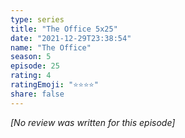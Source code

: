 ```yaml
---
type: series
title: "The Office 5x25"
date: "2021-12-29T23:38:54"
name: "The Office"
season: 5
episode: 25
rating: 4
ratingEmoji: "⭐️⭐️⭐️⭐️"
share: false
---
```


*[No review was written for this episode]*
